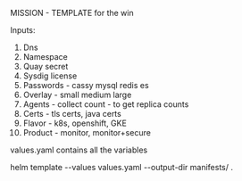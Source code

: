 MISSION - TEMPLATE for the win

Inputs:

1.  Dns
2.  Namespace
3.  Quay secret
4.  Sysdig license
5.  Passwords - cassy mysql redis es
6.  Overlay - small medium large
7.  Agents - collect count - to get replica counts
8.  Certs - tls certs, java certs
9.  Flavor - k8s, openshift, GKE
10. Product - monitor, monitor+secure

values.yaml contains all the variables

helm template --values values.yaml --output-dir manifests/ .
